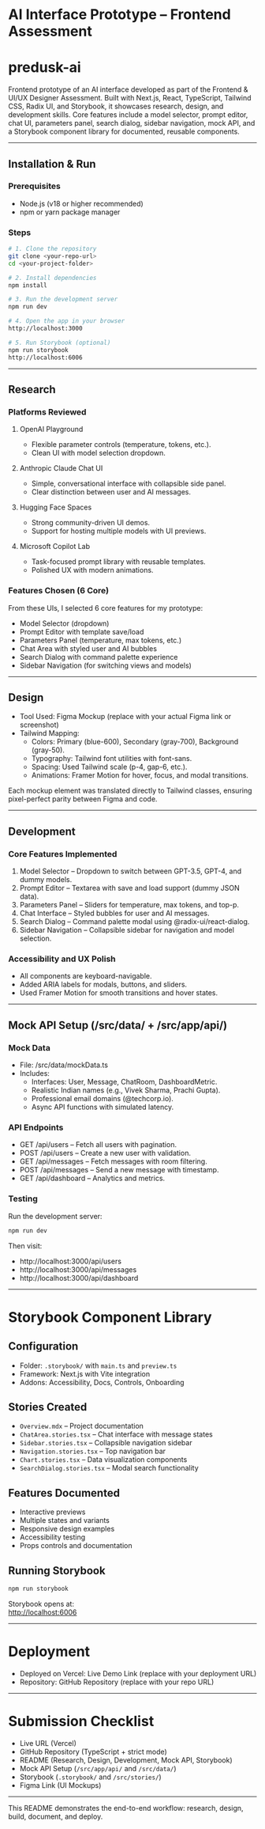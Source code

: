 # AI Interface Prototype – Frontend Assessment
# predusk-ai
Frontend prototype of an AI interface developed as part of the Frontend & UI/UX Designer Assessment. Built with Next.js, React, TypeScript, Tailwind CSS, Radix UI, and Storybook, it showcases research, design, and development skills. Core features include a model selector, prompt editor, chat UI, parameters panel, search dialog, sidebar navigation, mock API, and a Storybook component library for documented, reusable components.

---

## Installation & Run

### Prerequisites
- Node.js (v18 or higher recommended)  
- npm or yarn package manager  

### Steps
```bash
# 1. Clone the repository
git clone <your-repo-url>
cd <your-project-folder>

# 2. Install dependencies
npm install

# 3. Run the development server
npm run dev

# 4. Open the app in your browser
http://localhost:3000

# 5. Run Storybook (optional)
npm run storybook
http://localhost:6006
```

---

## Research

### Platforms Reviewed

1. OpenAI Playground  
   - Flexible parameter controls (temperature, tokens, etc.).  
   - Clean UI with model selection dropdown.  

2. Anthropic Claude Chat UI  
   - Simple, conversational interface with collapsible side panel.  
   - Clear distinction between user and AI messages.  

3. Hugging Face Spaces  
   - Strong community-driven UI demos.  
   - Support for hosting multiple models with UI previews.  

4. Microsoft Copilot Lab  
   - Task-focused prompt library with reusable templates.  
   - Polished UX with modern animations.  

### Features Chosen (6 Core)

From these UIs, I selected 6 core features for my prototype:  
- Model Selector (dropdown)  
- Prompt Editor with template save/load  
- Parameters Panel (temperature, max tokens, etc.)  
- Chat Area with styled user and AI bubbles  
- Search Dialog with command palette experience  
- Sidebar Navigation (for switching views and models)  

---

## Design

- Tool Used: Figma Mockup (replace with your actual Figma link or screenshot)  
- Tailwind Mapping:  
  - Colors: Primary (blue-600), Secondary (gray-700), Background (gray-50).  
  - Typography: Tailwind font utilities with font-sans.  
  - Spacing: Used Tailwind scale (p-4, gap-6, etc.).  
  - Animations: Framer Motion for hover, focus, and modal transitions.  

Each mockup element was translated directly to Tailwind classes, ensuring pixel-perfect parity between Figma and code.

---

## Development

### Core Features Implemented

1. Model Selector – Dropdown to switch between GPT-3.5, GPT-4, and dummy models.  
2. Prompt Editor – Textarea with save and load support (dummy JSON data).  
3. Parameters Panel – Sliders for temperature, max tokens, and top-p.  
4. Chat Interface – Styled bubbles for user and AI messages.  
5. Search Dialog – Command palette modal using @radix-ui/react-dialog.  
6. Sidebar Navigation – Collapsible sidebar for navigation and model selection.  

### Accessibility and UX Polish

- All components are keyboard-navigable.  
- Added ARIA labels for modals, buttons, and sliders.  
- Used Framer Motion for smooth transitions and hover states.  

---

## Mock API Setup (/src/data/ + /src/app/api/)

### Mock Data
- File: /src/data/mockData.ts  
- Includes:
  - Interfaces: User, Message, ChatRoom, DashboardMetric.  
  - Realistic Indian names (e.g., Vivek Sharma, Prachi Gupta).  
  - Professional email domains (@techcorp.io).  
  - Async API functions with simulated latency.  

### API Endpoints
- GET /api/users – Fetch all users with pagination.  
- POST /api/users – Create a new user with validation.  
- GET /api/messages – Fetch messages with room filtering.  
- POST /api/messages – Send a new message with timestamp.  
- GET /api/dashboard – Analytics and metrics.  

### Testing
Run the development server:
```bash
npm run dev
```

Then visit:

- http://localhost:3000/api/users  
- http://localhost:3000/api/messages  
- http://localhost:3000/api/dashboard  

---

# Storybook Component Library

## Configuration
- Folder: `.storybook/` with `main.ts` and `preview.ts`  
- Framework: Next.js with Vite integration  
- Addons: Accessibility, Docs, Controls, Onboarding  

## Stories Created
- `Overview.mdx` – Project documentation  
- `ChatArea.stories.tsx` – Chat interface with message states  
- `Sidebar.stories.tsx` – Collapsible navigation sidebar  
- `Navigation.stories.tsx` – Top navigation bar  
- `Chart.stories.tsx` – Data visualization components  
- `SearchDialog.stories.tsx` – Modal search functionality  

## Features Documented
- Interactive previews  
- Multiple states and variants  
- Responsive design examples  
- Accessibility testing  
- Props controls and documentation  

## Running Storybook
```bash
npm run storybook
```

Storybook opens at:  
[http://localhost:6006](http://localhost:6006)

---


# Deployment
- Deployed on Vercel: Live Demo Link (replace with your deployment URL)  
- Repository: GitHub Repository (replace with your repo URL)  

---

# Submission Checklist
- Live URL (Vercel)  
- GitHub Repository (TypeScript + strict mode)  
- README (Research, Design, Development, Mock API, Storybook)  
- Mock API Setup (`/src/app/api/` and `/src/data/`)  
- Storybook (`.storybook/` and `/src/stories/`)  
- Figma Link (UI Mockups)  

---

This README demonstrates the end-to-end workflow: research, design, build, document, and deploy.
